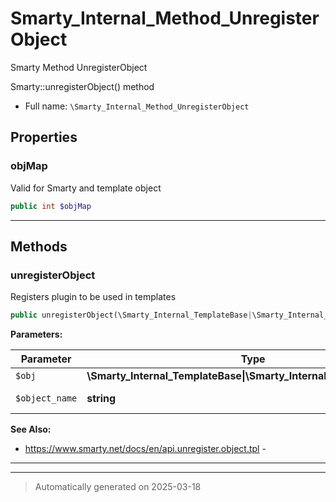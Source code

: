 
# Smarty_Internal_Method_UnregisterObject

Smarty Method UnregisterObject

Smarty::unregisterObject() method

* Full name: `\Smarty_Internal_Method_UnregisterObject`



## Properties


### objMap

Valid for Smarty and template object

```php
public int $objMap
```






***

## Methods


### unregisterObject

Registers plugin to be used in templates

```php
public unregisterObject(\Smarty_Internal_TemplateBase|\Smarty_Internal_Template|\Smarty $obj, string $object_name): \Smarty|\Smarty_Internal_Template
```








**Parameters:**

| Parameter | Type | Description |
|-----------|------|-------------|
| `$obj` | **\Smarty_Internal_TemplateBase&#124;\Smarty_Internal_Template&#124;\Smarty** |  |
| `$object_name` | **string** | name of object |





**See Also:**

* https://www.smarty.net/docs/en/api.unregister.object.tpl - 

***


***
> Automatically generated on 2025-03-18

